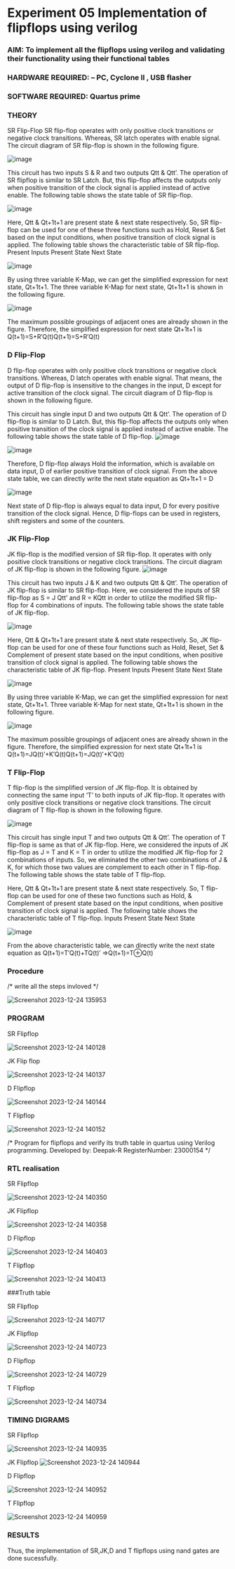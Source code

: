 # Experiment 05 Implementation of flipflops using verilog
### AIM: To implement all the flipflops using verilog and validating their functionality using their functional tables
### HARDWARE REQUIRED:  – PC, Cyclone II , USB flasher
### SOFTWARE REQUIRED:   Quartus prime
### THEORY 
SR Flip-Flop
SR flip-flop operates with only positive clock transitions or negative clock transitions. Whereas, SR latch operates with enable signal. The circuit diagram of SR flip-flop is shown in the following figure.

![image](https://user-images.githubusercontent.com/36288975/167910294-bb550548-b1dc-4cba-9044-31d9037d476b.png)

 
This circuit has two inputs S & R and two outputs Qtt & Qtt’. The operation of SR flipflop is similar to SR Latch. But, this flip-flop affects the outputs only when positive transition of the clock signal is applied instead of active enable.
The following table shows the state table of SR flip-flop.


![image](https://user-images.githubusercontent.com/36288975/167910648-ced88e69-869c-42e2-9718-a285a3902446.png)


Here, Qtt & Qt+1t+1 are present state & next state respectively. So, SR flip-flop can be used for one of these three functions such as Hold, Reset & Set based on the input conditions, when positive transition of clock signal is applied. The following table shows the characteristic table of SR flip-flop.
Present Inputs	Present State	Next State


![image](https://user-images.githubusercontent.com/36288975/167908180-5fc9d589-1cb5-41f5-b2c8-927e04f5f387.png)

By using three variable K-Map, we can get the simplified expression for next state, Qt+1t+1. The three variable K-Map for next state, Qt+1t+1 is shown in the following figure.

![image](https://user-images.githubusercontent.com/36288975/167908214-25b30a54-db20-4bcb-9385-5f93a1982a09.png)

 
The maximum possible groupings of adjacent ones are already shown in the figure. Therefore, the simplified expression for next state Qt+1t+1 is
Q(t+1)=S+R′Q(t)Q(t+1)=S+R′Q(t)


### D Flip-Flop
D flip-flop operates with only positive clock transitions or negative clock transitions. Whereas, D latch operates with enable signal. That means, the output of D flip-flop is insensitive to the changes in the input, D except for active transition of the clock signal. The circuit diagram of D flip-flop is shown in the following figure.
 
This circuit has single input D and two outputs Qtt & Qtt’. The operation of D flip-flop is similar to D Latch. But, this flip-flop affects the outputs only when positive transition of the clock signal is applied instead of active enable.
The following table shows the state table of D flip-flop.
![image](https://user-images.githubusercontent.com/36288975/167908342-e03f0cbb-5958-43bb-b74a-5e3ec2341675.png)

![image](https://user-images.githubusercontent.com/36288975/167910325-aeef0739-0a54-40e2-bebd-6f5fa0cad10e.png)



Therefore, D flip-flop always Hold the information, which is available on data input, D of earlier positive transition of clock signal. From the above state table, we can directly write the next state equation as
Qt+1t+1 = D



![image](https://user-images.githubusercontent.com/36288975/167908850-d39d07ba-7f9d-490a-b9f2-274e189fd047.png)

Next state of D flip-flop is always equal to data input, D for every positive transition of the clock signal. Hence, D flip-flops can be used in registers, shift registers and some of the counters.


### JK Flip-Flop
JK flip-flop is the modified version of SR flip-flop. It operates with only positive clock transitions or negative clock transitions. The circuit diagram of JK flip-flop is shown in the following figure.
![image](https://user-images.githubusercontent.com/36288975/167910378-d2d984a7-2815-4d17-8c41-ee4bdf59ec24.png) 

 
This circuit has two inputs J & K and two outputs Qtt & Qtt’. The operation of JK flip-flop is similar to SR flip-flop. Here, we considered the inputs of SR flip-flop as S = J Qtt’ and R = KQtt in order to utilize the modified SR flip-flop for 4 combinations of inputs.
The following table shows the state table of JK flip-flop.


![image](https://user-images.githubusercontent.com/36288975/167908575-59c35afb-50d3-46a2-888c-47478a3179d5.png)

Here, Qtt & Qt+1t+1 are present state & next state respectively. So, JK flip-flop can be used for one of these four functions such as Hold, Reset, Set & Complement of present state based on the input conditions, when positive transition of clock signal is applied. The following table shows the characteristic table of JK flip-flop.
Present Inputs	Present State	Next State

![image](https://user-images.githubusercontent.com/36288975/167908664-c854ffe9-0bd3-44c2-bfa6-e53928181c69.png)


By using three variable K-Map, we can get the simplified expression for next state, Qt+1t+1. Three variable K-Map for next state, Qt+1t+1 is shown in the following figure.
 
 
 ![image](https://user-images.githubusercontent.com/36288975/167908688-fa93c3e9-8323-4864-947d-c11d163d5a90.png)

The maximum possible groupings of adjacent ones are already shown in the figure. Therefore, the simplified expression for next state Qt+1t+1 is
Q(t+1)=JQ(t)′+K′Q(t)Q(t+1)=JQ(t)′+K′Q(t)



### T Flip-Flop
T flip-flop is the simplified version of JK flip-flop. It is obtained by connecting the same input ‘T’ to both inputs of JK flip-flop. It operates with only positive clock transitions or negative clock transitions. The circuit diagram of T flip-flop is shown in the following figure.

![image](https://user-images.githubusercontent.com/36288975/167911534-5f3c445d-bc68-46e2-9a9c-7efce5febc60.png)



This circuit has single input T and two outputs Qtt & Qtt’. The operation of T flip-flop is same as that of JK flip-flop. Here, we considered the inputs of JK flip-flop as J = T and K = T in order to utilize the modified JK flip-flop for 2 combinations of inputs. So, we eliminated the other two combinations of J & K, for which those two values are complement to each other in T flip-flop.
The following table shows the state table of T flip-flop.



Here, Qtt & Qt+1t+1 are present state & next state respectively. So, T flip-flop can be used for one of these two functions such as Hold, & Complement of present state based on the input conditions, when positive transition of clock signal is applied. The following table shows the characteristic table of T flip-flop.
Inputs	Present State	Next State


![image](https://user-images.githubusercontent.com/36288975/167909015-53aa9450-3f28-4202-887a-79d88228f8a0.png)

From the above characteristic table, we can directly write the next state equation as
Q(t+1)=T′Q(t)+TQ(t)′
⇒Q(t+1)=T⊕Q(t)

### Procedure
/* write all the steps invloved */

![Screenshot 2023-12-24 135953](https://github.com/deepak23000154/Experiment--05-Implementation-of-flipflops-using-verilog/assets/151951350/39954c1d-1d91-4b54-ba61-806de14ac20a)



### PROGRAM 
SR Flipflop 

![Screenshot 2023-12-24 140128](https://github.com/deepak23000154/Experiment--05-Implementation-of-flipflops-using-verilog/assets/151951350/ce14d5dd-215f-458d-87ad-65fa928ccfe3)

JK Flip flop

![Screenshot 2023-12-24 140137](https://github.com/deepak23000154/Experiment--05-Implementation-of-flipflops-using-verilog/assets/151951350/36c7baf1-bec4-4560-9ee5-fb7352bf6db7)

D Flipflop

![Screenshot 2023-12-24 140144](https://github.com/deepak23000154/Experiment--05-Implementation-of-flipflops-using-verilog/assets/151951350/15181f95-2b14-465b-ba54-32eeff0bbe92)

T Flipflop

![Screenshot 2023-12-24 140152](https://github.com/deepak23000154/Experiment--05-Implementation-of-flipflops-using-verilog/assets/151951350/59048a76-b69f-4050-aeb1-4e8fb80bc840)



/*
Program for flipflops  and verify its truth table in quartus using Verilog programming.
Developed by: Deepak-R
RegisterNumber: 23000154
*/

### RTL realisation

SR Flipflop 

![Screenshot 2023-12-24 140350](https://github.com/deepak23000154/Experiment--05-Implementation-of-flipflops-using-verilog/assets/151951350/128905ee-86bb-4d4a-9804-e3db019eaaa8)


JK Flipflop 

![Screenshot 2023-12-24 140358](https://github.com/deepak23000154/Experiment--05-Implementation-of-flipflops-using-verilog/assets/151951350/c415e689-d62e-4b9c-979b-057e7ec557c1)

D Flipflop 

![Screenshot 2023-12-24 140403](https://github.com/deepak23000154/Experiment--05-Implementation-of-flipflops-using-verilog/assets/151951350/a07af9fd-ebf3-44c3-8851-4f0ee3ac00b9)


T Flipflop 

![Screenshot 2023-12-24 140413](https://github.com/deepak23000154/Experiment--05-Implementation-of-flipflops-using-verilog/assets/151951350/c0726476-e846-44af-96f5-22f0991d6fda)

###Truth table

SR Flipflop 

![Screenshot 2023-12-24 140717](https://github.com/deepak23000154/Experiment--05-Implementation-of-flipflops-using-verilog/assets/151951350/009d8ad0-9e83-4306-917d-8d748b023e9b)

 
JK Flipflop 

![Screenshot 2023-12-24 140723](https://github.com/deepak23000154/Experiment--05-Implementation-of-flipflops-using-verilog/assets/151951350/0021b4fb-9b5e-4883-a96a-b99dfe1428a2)


D Flipflop 

![Screenshot 2023-12-24 140729](https://github.com/deepak23000154/Experiment--05-Implementation-of-flipflops-using-verilog/assets/151951350/f0a1f01b-d53d-46b6-8b25-d8102466b900)

 T Flipflop
 
 ![Screenshot 2023-12-24 140734](https://github.com/deepak23000154/Experiment--05-Implementation-of-flipflops-using-verilog/assets/151951350/76f1e10b-f527-421b-959a-4c8dbc5448ba)


### TIMING DIGRAMS 

SR Flipflop 

![Screenshot 2023-12-24 140935](https://github.com/deepak23000154/Experiment--05-Implementation-of-flipflops-using-verilog/assets/151951350/64ba6d5a-26ae-4978-a09c-c6361240bc80)


JK Flipflop 
![Screenshot 2023-12-24 140944](https://github.com/deepak23000154/Experiment--05-Implementation-of-flipflops-using-verilog/assets/151951350/942f4826-b960-43c7-afaa-01c9f11e1cb1)


D Flipflop 

![Screenshot 2023-12-24 140952](https://github.com/deepak23000154/Experiment--05-Implementation-of-flipflops-using-verilog/assets/151951350/2fa7cb94-3896-432f-86c5-ea9d98621055)


T Flipflop 

![Screenshot 2023-12-24 140959](https://github.com/deepak23000154/Experiment--05-Implementation-of-flipflops-using-verilog/assets/151951350/72bc078b-4a90-4d8e-8560-887852293177)







### RESULTS 
Thus, the implementation of SR,JK,D and T flipflops using nand gates are done sucessfully.


